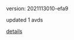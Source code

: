 version: 2021113010-efa9

updated 1 avds

[details](https://github.com/0x74f917491bfa7ebfa379/ali_avd_db/blob/master/change_log/2021/11/30/10/efa9.txt)